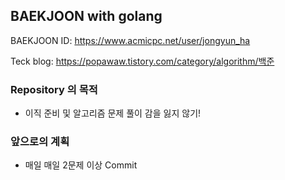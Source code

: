 ## BAEKJOON with golang

BAEKJOON ID: https://www.acmicpc.net/user/jongyun_ha

Teck blog: https://popawaw.tistory.com/category/algorithm/백준

### Repository 의 목적
- 이직 준비 및 알고리즘 문제 풀이 감을 잃지 않기!

### 앞으로의 계획
- 매일 매일 2문제 이상 Commit